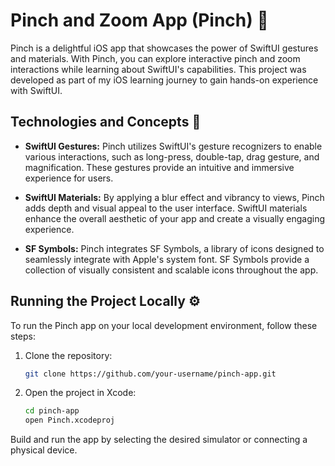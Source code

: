 # Pinch and Zoom App (Pinch) 🌟

Pinch is a delightful iOS app that showcases the power of SwiftUI gestures and materials. With Pinch, you can explore interactive pinch and zoom interactions while learning about SwiftUI's capabilities. This project was developed as part of my iOS learning journey to gain hands-on experience with SwiftUI.

[](https://github.com/tony-go/Pinch/assets/22824417/11ecefc1-cb59-4a49-b78d-c448fd285795)

## Technologies and Concepts 🚀

- **SwiftUI Gestures:** Pinch utilizes SwiftUI's gesture recognizers to enable various interactions, such as long-press, double-tap, drag gesture, and magnification. These gestures provide an intuitive and immersive experience for users.

- **SwiftUI Materials:** By applying a blur effect and vibrancy to views, Pinch adds depth and visual appeal to the user interface. SwiftUI materials enhance the overall aesthetic of your app and create a visually engaging experience.

- **SF Symbols:** Pinch integrates SF Symbols, a library of icons designed to seamlessly integrate with Apple's system font. SF Symbols provide a collection of visually consistent and scalable icons throughout the app.

## Running the Project Locally ⚙️

To run the Pinch app on your local development environment, follow these steps:

1. Clone the repository:

   ```bash
   git clone https://github.com/your-username/pinch-app.git
   ```
   
2. Open the project in Xcode:

   ```bash
   cd pinch-app
   open Pinch.xcodeproj
   ```

Build and run the app by selecting the desired simulator or connecting a physical device.
